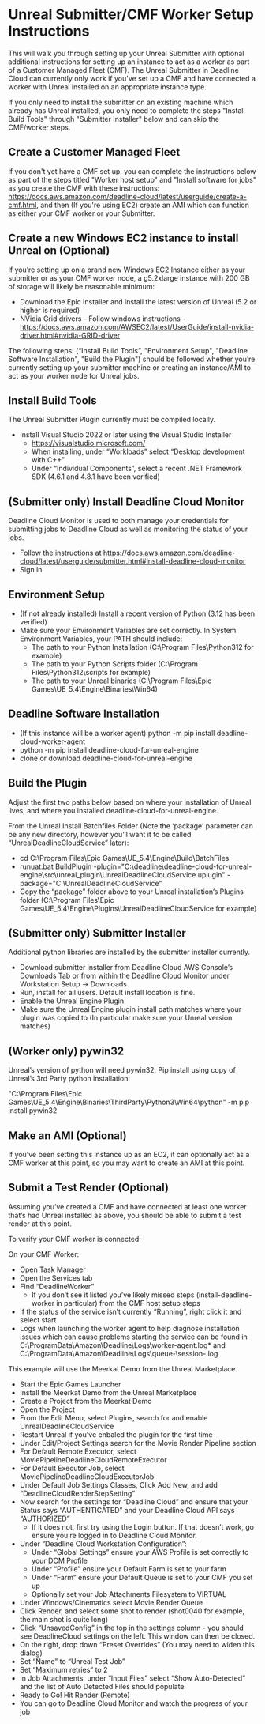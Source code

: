 # Unreal Submitter/CMF Worker Setup Instructions

This will walk you through setting up your Unreal Submitter with optional additional instructions for setting up an instance to act as a worker as part of a Customer Managed Fleet (CMF). The Unreal Submitter in Deadline Cloud can currently only work if you've set up a CMF and have connected a worker with Unreal installed on an appropriate instance type.

If you only need to install the submitter on an existing machine which already has Unreal installed, you only need to complete the steps "Install Build Tools" through "Submitter Installer" below and can skip the CMF/worker steps.

## Create a Customer Managed Fleet

If you don't yet have a CMF set up, you can complete the instructions below as part of the steps titled "Worker host setup" and "Install software for jobs" as you create the CMF with these instructions: https://docs.aws.amazon.com/deadline-cloud/latest/userguide/create-a-cmf.html, and then (If you're using EC2) create an AMI which can function as either your CMF worker or your Submitter.

## Create a new Windows EC2 instance to install Unreal on (Optional)

If you’re setting up on a brand new Windows EC2 Instance either as your submitter or as your CMF worker node, a g5.2xlarge instance with 200 GB of storage will likely be reasonable minimum:

- Download the Epic Installer and install the latest version of Unreal (5.2 or higher is required)
- NVidia Grid drivers - Follow windows instructions - https://docs.aws.amazon.com/AWSEC2/latest/UserGuide/install-nvidia-driver.html#nvidia-GRID-driver

The following steps: (“Install Build Tools”, "Environment Setup", "Deadline Software Installation", "Build the Plugin") should be followed whether you’re currently setting up your submitter machine or creating an instance/AMI to act as your worker node for Unreal jobs.

## Install Build Tools

The Unreal Submitter Plugin currently must be compiled locally.

- Install Visual Studio 2022 or later using the Visual Studio Installer
  - https://visualstudio.microsoft.com/
  - When installing, under “Workloads” select “Desktop development with C++”
  - Under “Individual Components”, select a recent .NET Framework SDK (4.6.1 and 4.8.1 have been verified)

## (Submitter only) Install Deadline Cloud Monitor

Deadline Cloud Monitor is used to both manage your credentials for submitting jobs to Deadline Cloud as well as monitoring the status of your jobs.

- Follow the instructions at https://docs.aws.amazon.com/deadline-cloud/latest/userguide/submitter.html#install-deadline-cloud-monitor
- Sign in

## Environment Setup

- (If not already installed) Install a recent version of Python (3.12 has been verified)
- Make sure your Environment Variables are set correctly. In System Environment Variables, your PATH should include:
  - The path to your Python Installation (C:\Program Files\Python312 for example)
  - The path to your Python Scripts folder (C:\Program Files\Python312\scripts for example)
  - The path to your Unreal binaries (C:\Program Files\Epic Games\UE_5.4\Engine\Binaries\Win64)

## Deadline Software Installation

- (If this instance will be a worker agent) python -m pip install deadline-cloud-worker-agent
- python -m pip install deadline-cloud-for-unreal-engine
- clone or download deadline-cloud-for-unreal-engine

## Build the Plugin

Adjust the first two paths below based on where your installation of Unreal lives, and where you installed deadline-cloud-for-unreal-engine.

From the Unreal Install Batchfiles Folder (Note the ‘package’ parameter can be any new directory, however you’ll want it to be called “UnrealDeadlineCloudService” later):

- cd C:\Program Files\Epic Games\UE_5.4\Engine\Build\BatchFiles
- runuat.bat BuildPlugin -plugin="C:\deadline\deadline-cloud-for-unreal-engine\src\unreal_plugin\UnrealDeadlineCloudService.uplugin" -package="C:\UnrealDeadlineCloudService"
- Copy the “package” folder above to your Unreal installation’s Plugins folder (C:\Program Files\Epic Games\UE_5.4\Engine\Plugins\UnrealDeadlineCloudService for example)

## (Submitter only) Submitter Installer

Additional python libraries are installed by the submitter installer currently.

- Download submitter installer from Deadline Cloud AWS Console’s Downloads Tab or from within the Deadline Cloud Monitor under Workstation Setup -> Downloads
- Run, install for all users. Default install location is fine.
- Enable the Unreal Engine Plugin
- Make sure the Unreal Engine plugin install path matches where your plugin was copied to (In particular make sure your Unreal version matches)

## (Worker only) pywin32

Unreal’s version of python will need pywin32. Pip install using copy of Unreal’s 3rd Party python installation:

"C:\Program Files\Epic Games\UE_5.4\Engine\Binaries\ThirdParty\Python3\Win64\python" -m pip install pywin32

## Make an AMI (Optional)

If you’ve been setting this instance up as an EC2, it can optionally act as a CMF worker at this point, so you may want to create an AMI at this point.

## Submit a Test Render (Optional)

Assuming you’ve created a CMF and have connected at least one worker that’s had Unreal installed as above, you should be able to submit a test render at this point.

To verify your CMF worker is connected:

On your CMF Worker:

- Open Task Manager
- Open the Services tab
- Find “DeadlineWorker”
  - If you don’t see it listed you’ve likely missed steps (install-deadline-worker in particular) from the CMF host setup steps
- If the status of the service isn’t currently “Running”, right click it and select start
- Logs when launching the worker agent to help diagnose installation issues which can cause problems starting the service can be found in C:\ProgramData\Amazon\Deadline\Logs\worker-agent.log\* and C:\ProgramData\Amazon\Deadline\Logs\queue-<queueid>\session-<sessionid>.log

This example will use the Meerkat Demo from the Unreal Marketplace.

- Start the Epic Games Launcher
- Install the Meerkat Demo from the Unreal Marketplace
- Create a Project from the Meerkat Demo
- Open the Project
- From the Edit Menu, select Plugins, search for and enable UnrealDeadlineCloudService
- Restart Unreal if you've enbaled the plugin for the first time
- Under Edit/Project Settings search for the Movie Render Pipeline section
- For Default Remote Executor, select MoviePipelineDeadlineCloudRemoteExecutor
- For Default Executor Job, select MoviePipelineDeadlineCloudExecutorJob
- Under Default Job Settings Classes, Click Add New, and add “DeadlineCloudRenderStepSetting”
- Now search for the settings for “Deadline Cloud” and ensure that your Status says “AUTHENTICATED” and your Deadline Cloud API says “AUTHORIZED”
  - If it does not, first try using the Login button. If that doesn’t work, go ensure you’re logged in to Deadline Cloud Monitor.
- Under “Deadline Cloud Workstation Configuration”:
  - Under “Global Settings” ensure your AWS Profile is set correctly to your DCM Profile
  - Under “Profile” ensure your Default Farm is set to your farm
  - Under “Farm” ensure your Default Queue is set to your CMF you set up
  - Optionally set your Job Attachments Filesystem to VIRTUAL
- Under Windows/Cinematics select Movie Render Queue
- Click Render, and select some shot to render (shot0040 for example, the main shot is quite long)
- Click “UnsavedConfig” in the top in the settings column - you should see DeadlineCloud settings on the left. This window can then be closed.
- On the right, drop down “Preset Overrides” (You may need to widen this dialog)
- Set “Name” to “Unreal Test Job”
- Set “Maximum retries” to 2
- In Job Attachments, under “Input Files” select “Show Auto-Detected” and the list of Auto Detected Files should populate
- Ready to Go! Hit Render (Remote)
- You can go to Deadline Cloud Monitor and watch the progress of your job

